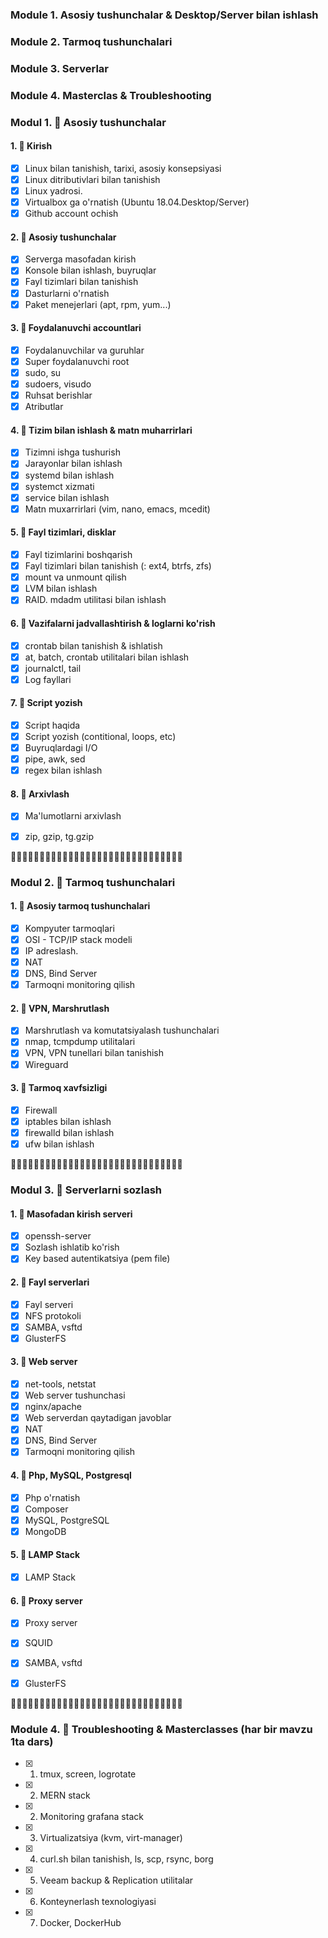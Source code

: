 



### Module 1. Asosiy tushunchalar & Desktop/Server bilan ishlash
### Module 2. Tarmoq tushunchalari
### Module 3. Serverlar
### Module 4. Masterclas & Troubleshooting



### Modul 1. 🔰 Asosiy tushunchalar
####  1. 📌 Kirish

- [x] Linux bilan tanishish, tarixi, asosiy konsepsiyasi
- [x] Linux ditributivlari bilan tanishish
- [x] Linux yadrosi.
- [x] Virtualbox ga o'rnatish (Ubuntu 18.04.Desktop/Server)
- [x] Github account ochish

####  2. 📌 Asosiy tushunchalar

- [x] Serverga masofadan kirish
- [x] Konsole bilan ishlash, buyruqlar
- [x] Fayl tizimlari bilan tanishish
- [x] Dasturlarni o'rnatish
- [x] Paket menejerlari (apt, rpm, yum...)

####  3. 📌 Foydalanuvchi accountlari

- [x] Foydalanuvchilar va guruhlar
- [x] Super foydalanuvchi root
- [x] sudo, su
- [x] sudoers, visudo
- [x] Ruhsat berishlar
- [x] Atributlar

####  4. 📌 Tizim bilan ishlash & matn muharrirlari

- [x] Tizimni ishga tushurish
- [x] Jarayonlar bilan ishlash
- [x] systemd bilan ishlash
- [x] systemct xizmati 
- [x] service bilan ishlash
- [x] Matn muxarrirlari (vim, nano, emacs, mcedit)

####  5. 📌 Fayl tizimlari, disklar

- [x] Fayl tizimlarini boshqarish
- [x] Fayl tizimlari bilan tanishish (: ext4, btrfs, zfs)
- [x] mount va unmount qilish
- [x] LVM bilan ishlash
- [x] RAID. mdadm utilitasi bilan ishlash

####  6. 📌 Vazifalarni jadvallashtirish & loglarni ko'rish

- [x] crontab bilan tanishish & ishlatish
- [x] at, batch, crontab utilitalari bilan ishlash
- [x] journalctl, tail
- [x] Log fayllari

####  7. 📌 Script yozish

- [x] Script haqida		
- [x] Script yozish (contitional, loops, etc)
- [x] Buyruqlardagi I/O
- [x] pipe, awk, sed
- [x] regex bilan ishlash

####  8. 📌 Arxivlash

- [x] Ma'lumotlarni arxivlash	
- [x] zip, gzip, tg.gzip


📎📎📎📎📎📎📎📎📎📎📎📎📎📎📎📎📎📎📎📎📎📎📎📎📎📎📎📎📎📎
	
### Modul 2. 🔰 Tarmoq tushunchalari

####  1. 📌 Asosiy tarmoq tushunchalari

- [x] Kompyuter tarmoqlari
- [x] OSI - TCP/IP stack modeli
- [x] IP adreslash.
- [x] NAT
- [x] DNS, Bind Server
- [x] Tarmoqni monitoring qilish

####  2. 📌 VPN, Marshrutlash

- [x] Marshrutlash va komutatsiyalash tushunchalari
- [x] nmap, tcmpdump utilitalari
- [x] VPN, VPN tunellari bilan tanishish
- [x] Wireguard

####  3. 📌 Tarmoq xavfsizligi

- [x] Firewall
- [x] iptables bilan ishlash
- [x] firewalld bilan ishlash
- [x] ufw bilan ishlash

📎📎📎📎📎📎📎📎📎📎📎📎📎📎📎📎📎📎📎📎📎📎📎📎📎📎📎📎📎📎
	

### Modul 3. 🔰 Serverlarni sozlash

####  1. 📌 Masofadan kirish serveri

- [x] openssh-server
- [x] Sozlash ishlatib ko'rish
- [x] Key based autentikatsiya (pem file)

####  2. 📌 Fayl serverlari

- [x] Fayl serveri
- [x] NFS protokoli
- [x] SAMBA, vsftd
- [x] GlusterFS

####  3. 📌 Web server

- [x] net-tools, netstat
- [x] Web server tushunchasi
- [x] nginx/apache
- [x] Web serverdan qaytadigan javoblar
- [x] NAT
- [x] DNS, Bind Server
- [x] Tarmoqni monitoring qilish

####  4. 📌 Php, MySQL, Postgresql

- [x] Php o'rnatish
- [x] Composer
- [x] MySQL, PostgreSQL
- [x] MongoDB

####  5. 📌 LAMP Stack

- [x] LAMP Stack

####  6. 📌 Proxy server

- [x] Proxy server
- [x] SQUID
- [x] SAMBA, vsftd
- [x] GlusterFS


📎📎📎📎📎📎📎📎📎📎📎📎📎📎📎📎📎📎📎📎📎📎📎📎📎📎📎📎📎📎
	

### Module 4. 🔰 Troubleshooting & Masterclasses (har bir mavzu 1ta dars)

- [x] 1. tmux, screen, logrotate
- [x] 2. MERN stack	
- [x] 2. Monitoring grafana stack
- [x] 3. Virtualizatsiya (kvm, virt-manager)
- [x] 4. curl.sh bilan tanishish, ls, scp, rsync, borg		
- [x] 5. Veeam backup & Replication utilitalar			
- [x] 6. Konteynerlash texnologiyasi
- [x] 7. Docker, DockerHub			